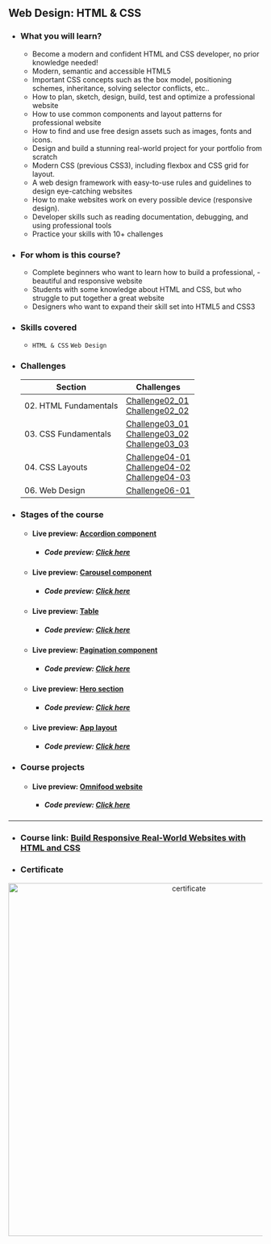 ## Web Design: HTML & CSS
- ### What you will learn?
  - Become a modern and confident HTML and CSS developer, no prior knowledge needed!
  - Modern, semantic and accessible HTML5
  - Important CSS concepts such as the box model, positioning schemes, inheritance, solving selector conflicts, etc..
  - How to plan, sketch, design, build, test and optimize a professional website
  - How to use common components and layout patterns for professional website
  - How to find and use free design assets such as images, fonts and icons.
  - Design and build a stunning real-world project for your portfolio from scratch
  - Modern CSS (previous CSS3), including flexbox and CSS grid for layout.
  - A web design framework with easy-to-use rules and guidelines to design eye-catching websites
  - How to make websites work on every possible device (responsive design).
  - Developer skills such as reading documentation, debugging, and using professional tools
  - Practice your skills with 10+ challenges
- ### For whom is this course?
  - Complete beginners who want to learn how to build a professional, - beautiful and responsive website
  - Students with some knowledge about HTML and CSS, but who struggle to put together a great website
  - Designers who want to expand their skill set into HTML5 and CSS3    
- ### Skills covered
  - `HTML & CSS` `Web Design`
- ### Challenges
  | Section  | Challenges  |
  |---|-----|
  |02. HTML Fundamentals| [Challenge02_01](02-HTML-Fundamentals/Challenge02_01) <br/> [Challenge02_02](02-HTML-Fundamentals/Challenge02_02) |  
  |03. CSS Fundamentals | [Challenge03_01](03-CSS-Fundamentals/Challenge04_01) <br/> [Challenge03_02](03-CSS-Fundamentals/Challenge03_02) <br/> [Challenge03_03](03-CSS-Fundamentals/Challenge03_03) |
  |04. CSS Layouts| [Challenge04-01](04-CSS-Layouts/Challenge04_01) <br/>[Challenge04-02](04-CSS-Layouts/Challenge04_02) <br/> [Challenge04-03](04-CSS-Layouts/Challenge04_03) |
  |06. Web Design| [Challenge06-01](06-Web-Design/Challenge06_01)
  
- ### Stages of the course
  - #### Live preview: [Accordion component](https://accordion-component101.netlify.app/)
    - ##### Code preview: [Click here](https://github.com/Youssef1S/Kalbonyan_Elmarsos/tree/main/Udemy/11-HTML%26CSS/06-Web-Design/06_01)
  - #### Live preview: [Carousel component](https://carousel101.netlify.app/)
    - ##### Code preview: [Click here](https://github.com/Youssef1S/Kalbonyan_Elmarsos/tree/main/Udemy/11-HTML%26CSS/06-Web-Design/06_02)
  - #### Live preview: [Table](https://table101.netlify.app/)
    - ##### Code preview: [Click here](https://github.com/Youssef1S/Kalbonyan_Elmarsos/tree/main/Udemy/11-HTML%26CSS/06-Web-Design/06_03)
  - #### Live preview: [Pagination component](https://pagination101.netlify.app/)
    - ##### Code preview: [Click here](https://github.com/Youssef1S/Kalbonyan_Elmarsos/tree/main/Udemy/11-HTML%26CSS/06-Web-Design/Challenge06_01)
  - #### Live preview: [Hero section](https://hero101.netlify.app/)
    - ##### Code preview: [Click here](https://github.com/Youssef1S/Kalbonyan_Elmarsos/tree/main/Udemy/11-HTML%26CSS/06-Web-Design/06_05)
  - #### Live preview: [App layout](https://app-layout101.netlify.app/)
    - ##### Code preview: [Click here](https://github.com/Youssef1S/Kalbonyan_Elmarsos/tree/main/Udemy/11-HTML%26CSS/06-Web-Design/06_07)

- ### Course projects
  - #### Live preview: [Omnifood website](https://omnifood101.netlify.app/)
    - ##### Code preview: [Click here](https://github.com/Youssef1S/Kalbonyan_Elmarsos/tree/main/Udemy/11-HTML%26CSS/07-Omnifood-project)

***

- ### Course link: [Build Responsive Real-World Websites with HTML and CSS](https://www.udemy.com/course/design-and-develop-a-killer-website-with-html5-and-css3/)
- ### Certificate
<div align="center">
  <img src="https://udemy-certificate.s3.amazonaws.com/image/UC-0da8b782-ab44-4979-ad3d-933d7d0103e7.jpg" alt="certificate" style="width: 700px"/>
</div>
